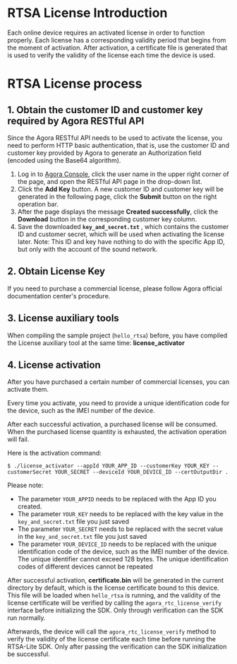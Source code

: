 # RTSA License Introduction
Each online device requires an activated license in order to function properly. Each license has a corresponding validity period that begins from the moment of activation. After activation, a certificate file is generated that is used to verify the validity of the license each time the device is used.

# RTSA License process

## 1. Obtain the customer ID and customer key required by Agora RESTful API
Since the Agora RESTful API needs to be used to activate the license, you need to perform HTTP basic authentication, that is, use the customer ID and customer key provided by Agora to generate an Authorization field (encoded using the Base64 algorithm).

1. Log in to [Agora Console](https://console.agora.io/), click the user name in the upper right corner of the page, and open the RESTful API page in the drop-down list.
2. Click the **Add Key** button. A new customer ID and customer key will be generated in the following page, click the **Submit** button on the right operation bar.
3. After the page displays the message **Created successfully**, click the **Download** button in the corresponding customer key column.
4. Save the downloaded **`key_and_secret.txt`** , which contains the customer ID and customer secret, which will be used when activating the license later. Note: This ID and key have nothing to do with the specific App ID, but only with the account of the sound network.

## 2. Obtain License Key

If you need to purchase a commercial license, please follow Agora official documentation center's procedure.

## 3. License auxiliary tools
When compiling the sample project (`hello_rtsa`) before, you have compiled the License auxiliary tool at the same time: **license_activator**

## 4. License activation
After you have purchased a certain number of commercial licenses, you can activate them. 

Every time you activate, you need to provide a unique identification code for the device, such as the IMEI number of the device. 

After each successful activation, a purchased license will be consumed. When the purchased license quantity is exhausted, the activation operation will fail.

Here is the activation command:

```
$ ./license_activator --appId YOUR_APP_ID --customerKey YOUR_KEY --customerSecret YOUR_SECRET --deviceId YOUR_DEVICE_ID --certOutputDir .
```

Please note:

- The parameter `YOUR_APPID` needs to be replaced with the App ID you created.
- The parameter `YOUR_KEY` needs to be replaced with the key value in the `key_and_secret.txt` file you just saved
- The parameter `YOUR_SECRET` needs to be replaced with the secret value in the `key_and_secret.txt` file you just saved
- The parameter `YOUR_DEVICE_ID` needs to be replaced with the unique identification code of the device, such as the IMEI number of the device. The unique identifier cannot exceed 128 bytes. The unique identification codes of different devices cannot be repeated

After successful activation, **certificate.bin** will be generated in the current directory by default, which is the license certificate bound to this device. This file will be loaded when `hello_rtsa` is running, and the validity of the license certificate will be verified by calling the `agora_rtc_license_verify` interface before initializing the SDK. Only through verification can the SDK run normally.

Afterwards, the device will call the `agora_rtc_license_verify` method to verify the validity of the license certificate each time before running the RTSA-Lite SDK. Only after passing the verification can the SDK initialization be successful.